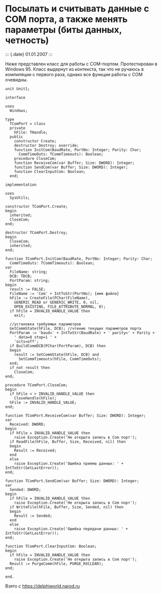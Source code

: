 Посылать и считывать данные с COM порта, а также менять параметры (биты данных, четность)
=========================================================================================

::: {.date}
01.01.2007
:::

Ниже представлен класс для работы с COM-портом. Протестирован в Windows
95. Класс выдернут из контекста, так что не ручаюсь в компиляции с
первого раза, однако все функции работы с COM очевидны.

    unit Unit1;
     
    interface
     
    uses
      Windows;
     
    type
      TComPort = class
      private
        hFile: THandle;
      public
        constructor Create;
        destructor Destroy; override;
        function InitCom(BaudRate, PortNo: Integer; Parity: Char;
          CommTimeOuts: TCommTimeouts): Boolean;
        procedure CloseCom;
        function ReceiveCom(var Buffer; Size: DWORD): Integer;
        function SendCom(var Buffer; Size: DWORD): Integer;
        function ClearInputCom: Boolean;
      end;
     
    implementation
     
    uses
      SysUtils;
     
    constructor TComPort.Create;
    begin
      inherited;
      CloseCom;
    end;
     
    destructor TComPort.Destroy;
    begin
      CloseCom;
      inherited;
    end;
     
    function TComPort.InitCom(BaudRate, PortNo: Integer; Parity: Char;
      CommTimeOuts: TCommTimeouts): Boolean;
    var
      FileName: string;
      DCB: TDCB;
      PortParam: string;
    begin
      result := FALSE;
      FileName := 'Com' + IntToStr(PortNo); {имя файла}
      hFile := CreateFile(PChar(FileName),
        GENERIC_READ or GENERIC_WRITE, 0, nil,
        OPEN_EXISTING, FILE_ATTRIBUTE_NORMAL, 0);
      if hFile = INVALID_HANDLE_VALUE then
        exit;
     
      //установка требуемых параметров
      GetCommState(hFile, DCB); //чтение текущих параметров порта
      PortParam := 'baud=' + IntToStr(BaudRate) + ' parity=' + Parity +
        ' data=8 stop=1 ' +
        'octs=off';
      if BuildCommDCB(PChar(PortParam), DCB) then
      begin
        result := SetCommState(hFile, DCB) and
          SetCommTimeouts(hFile, CommTimeOuts);
      end;
      if not result then
        CloseCom;
    end;
     
    procedure TComPort.CloseCom;
    begin
      if hFile < > INVALID_HANDLE_VALUE then
        CloseHandle(hFile);
      hFile := INVALID_HANDLE_VALUE;
    end;
     
    function TComPort.ReceiveCom(var Buffer; Size: DWORD): Integer;
    var
      Received: DWORD;
    begin
      if hFile = INVALID_HANDLE_VALUE then
        raise Exception.Create('Не открыта запись в Com порт');
      if ReadFile(hFile, Buffer, Size, Received, nil) then
      begin
        Result := Received;
      end
      else
        raise Exception.Create('Ошибка приема данных: ' + IntToStr(GetLastError));
    end;
     
    function TComPort.SendCom(var Buffer; Size: DWORD): Integer;
    var
      Sended: DWORD;
    begin
      if hFile = INVALID_HANDLE_VALUE then
        raise Exception.Create('Не открыта запись в Com порт');
      if WriteFile(hFile, Buffer, Size, Sended, nil) then
      begin
        Result := Sended;
      end
      else
        raise Exception.Create('Ошибка передачи данных: ' + IntToStr(GetLastError));
    end;
     
    function TComPort.ClearInputCom: Boolean;
    begin
      if hFile = INVALID_HANDLE_VALUE then
        raise Exception.Create('Не открыта запись в Com порт');
      Result := PurgeComm(hFile, PURGE_RXCLEAR);
    end;
     
    end.

Взято с <https://delphiworld.narod.ru>
